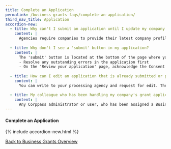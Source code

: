 ```yaml
---
title: Complete an Application
permalink: /business-grants-faqs/complete-an-application/
third_nav_title: Application
accordion-new:
  - title: Why can't I submit an application until I update my company profile?
    content: |
      Agencies require companies to provide their latest company profile (based on ACRA information) in order to process the application. ACRA provides agencies the company details, business activity, shareholding details and company financial information for assessment of eligibility. Companies will be prompted to refresh their ACRA records every 3 months.
      
  - title: Why don't I see a 'submit' button in my application?  
    content: |
      The 'submit' button is located at the bottom of the page where you can review the summary of your application. Here are some common reasons why you may not see the 'submit' button: 
      - Resolve any outstanding errors in the application first
      - On the 'Review your application' page, acknowledge the Consent & Acknowledge section at the bottom of the page to enable the 'submit' button.
      
  - title: How can I edit an application that is already submitted or processing with the agency?
    content: |
      You can write to your processing agency and request for edit. The agency's contact details can be found in your application form.

  - title: My colleague who has been handling my company's grant application has left the company. Can someone else submit the application?
    content: |
      Any Corppass administrator or user, who has been assigned a Business Grants Portal preparer or acceptor role, can edit and submit the grant application. Remember to update the contact details of the main contact person before you submit the application.
---
```


#### Complete an Application

{% include accordion-new.html %}

[Back to Business Grants Overview](/business-grants-portal/)
